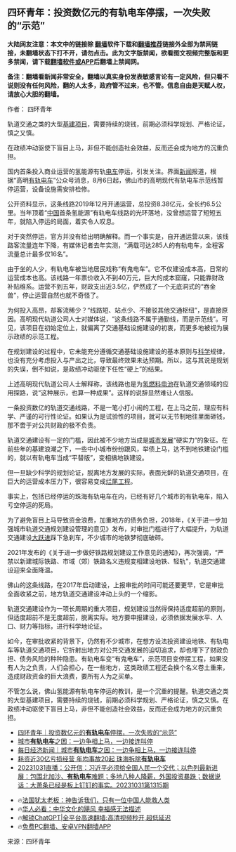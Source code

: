  <!-- 面包屑导航 --> <h2>四环青年：投资数亿元的有轨电车停摆，一次失败的“示范”</h2> <p class="notice"><b>大陆网友注意：本文中的链接除 <a href="https://github.com/bannedbook/fanqiang" >翻墙</a>软件下载和<a href="https://github.com/killgcd/justmysocks/blob/master/README.md">翻墙推荐</a>链接外全部为禁网链接，未翻墙状态下打不开，请勿点击。此为文字版禁闻，欲看图文视频完整版和更多禁闻，请下载<a href="https://github.com/bannedbook/fanqiang">翻墙软件或APP</a>后翻墙上禁闻网。</p><p>备注：翻墙看新闻非常安全，翻墙以真实身份发表敏感言论有一定风险，但只看不说则没有任何风险，翻的人太多，政府管不过来，也不管。信息自由是天赋人权，请放心大胆的翻墙。</b></p>  <div class="entry"> <p>作者： 四环青年</p> <p id="conimg">轨道交通之类的大型<a href="https://www.bannedbook.org/bnews/tag/%E5%9F%BA%E5%BB%BA%E9%A1%B9%E7%9B%AE/" class="st_tag internal_tag" rel="tag" title="标签 基建项目 下的日志">基建项目</a>，需要持续的烧钱，前期必须科学规划、严格论证，慎之又慎。</p> <p>在政绩冲动驱使下盲目上马，非但不能创造社会效益，反而还会成为地方的沉重负担。</p> <p>国内首条投入商业运营的氢能源有轨<a href="https://www.bannedbook.org/bnews/tag/%E7%94%B5%E8%BD%A6/" class="st_tag internal_tag" rel="tag" title="标签 电车 下的日志">电车</a>停运，引发关注。界面<span class='wp_keywordlink_affiliate'><a href="https://www.bannedbook.org/" title="新闻">新闻</a></span>报道，根据“高明<a href="https://www.bannedbook.org/bnews/tag/%E6%9C%89%E8%BD%A8%E7%94%B5%E8%BD%A6/" class="st_tag internal_tag" rel="tag" title="标签 有轨电车 下的日志">有轨电车</a>”公众号消息，8月6日起，佛山市的高明现代有轨电车示范线暂停运营，设备设施需安排检修。</p> <p>公开资料显示，这条线路2019年12月开通运营，总投资8.38亿元，全长约6.5公里。当年顶着“<span class='wp_keywordlink_affiliate'><a href="https://www.bannedbook.org/" title="中国" target="_blank">中国</a></span>首条氢能源”有轨电车线路的光环落地，没曾想运营了短短五年，就陷入停运的局面，着实令人叹息。</p>  <p>对于突然停运，官方并没有给出明确解释。而一个事实是，自开通运营以来，该线路客流量连年下降，有媒体记者去年实测，“满载可达285人的有轨电车，全程客流量总计最多仅16名”。</p> <p>由于坐的人少，有轨电车被当地居民戏称“有鬼电车”。它不仅建设成本高，日常的运营成本也高。该线路一年票价收入不到40万元，巨大的成本窟窿，只能靠财政补贴维系。运营不到五年，财政支出近3.5亿，俨然成了一个无底洞式的“吞金兽”，停止运营自然也就不奇怪了。</p> <p>为何投入高昂，却客流稀少？“线路短、站点少、不接驳其他交通枢纽”，是直接原因。高明现代轨道公司人士对媒体说，“这条线路不属于通勤线，而是示范线”。可见，该项目在初始定位上，就偏离了交通基础设施建设的初衷，而更多地被视为展示政绩的示范工程。</p> <p>在规划建设的过程中，它未能充分遵循交通基础设施建设的基本原则与<span class='wp_keywordlink'><a href="https://www.bannedbook.org/forum11/topic309.html" title="禁片：“科学”的棍子" target="_blank">科学</a></span>规律，也没有充分考虑投入与产出之比，导致最终效果未达预期。所以，这与其说是规划的失误，倒不如说，是政绩冲动驱使下任性“硬上”的结果。</p> <p>上述高明现代轨道公司人士解释称，该线路也是为<a href="https://www.bannedbook.org/bnews/tag/%E6%B0%A2%E7%87%83%E6%96%99%E7%94%B5%E6%B1%A0/" class="st_tag internal_tag" rel="tag" title="标签 氢燃料电池 下的日志">氢燃料电池</a>在轨道交通领域的应用探路，说“这种展示，也算一种成果”。这样的说辞显然难让人信服。</p>  <p>一条投资数亿的轨道交通线路，不是一笔小打小闹的工程，在上马之前，理应有科学、严谨的可行性论证。如果认为是试验性的项目，就可以无节制地往里面砸钱，那不啻于对公共财政的极不负责。</p> <p>轨道交通建设有一定的门槛，因此被不少地方当成是<a href="https://www.bannedbook.org/bnews/tag/%E5%9F%8E%E5%B8%82%E5%8F%91%E5%B1%95/" class="st_tag internal_tag" rel="tag" title="标签 城市发展 下的日志">城市发展</a>“硬实力”的象征。在前些年的基建浪潮之下，一些中小城市纷纷跟风，举债上马，达不到地铁建设门槛的，就以有轨电车当成“平替版”，变相搞地铁建设。</p> <p>但一旦缺少科学的规划论证，脱离地方发展的实际，表面光鲜的轨道交通项目，在巨大的运营成本压力下，很容易变成<a href="https://www.bannedbook.org/bnews/tag/%E7%83%82%E5%B0%BE%E5%B7%A5%E7%A8%8B/" class="st_tag internal_tag" rel="tag" title="标签 烂尾工程 下的日志">烂尾工程</a>。</p> <p>事实上，包括已经停运的珠海有轨电车在内，已经有好几个城市的有轨电车，陷入亏空停运的死局。</p> <p>为了避免盲目上马导致资金浪费，加重地方的债务负担，2018年，《关于进一步加强城市轨道交通规划建设管理的意见》发布，对审批门槛进行了大幅提升，为轨道交通建设<a href="https://www.bannedbook.org/bnews/tag/%e5%a4%a7%e8%b7%83%e8%bf%9b/" class="st_tag internal_tag" rel="tag" title="标签 大跃进 下的日志">大跃进</a>踩下急刹车，不少城市的地铁梦彻底破碎。</p>  <p>2021年发布的《关于进一步做好铁路规划建设工作意见的通知》，再次强调，“严禁以新建城际铁路、市域（郊）铁路名义违规变相建设地铁、轻轨”，轨道交通建设迎来全面降温。</p> <p>佛山的这条线路，在2017年启动建设，上报审批的时间可能还要更早，它是审批全面收紧之前，地方轨道交通建设冲动上头的一个缩影。</p> <p>轨道交通建设作为一项长周期的重大项目，规划建设当然得保持适度超前的原则，但适度超前不是无度超前，脱离实际。地方要申报建设，必须依据发展水平、人口、财力等指标，进行科学地论证。</p> <p>如今，在审批收紧的背景下，仍然有不少城市，在想方设法投资建设地铁、有轨电车等轨道交通项目，它折射出地方对公共交通发展的迫切追求，却也埋下了财政负担、债务风险的种种隐患。有轨电车变“有鬼电车”，示范项目变停摆工程，如果没有人为之负责，人们会担心，在一些地方，这类政绩工程还会换个名义卷土重来，造成财政资金的巨大浪费，要所有人为之买单。</p> <p>不管怎么说，佛山氢能源有轨电车停运的教训，是一个沉重的提醒。轨道交通之类的大型基建项目，需要持续的烧钱，前期必须科学规划、严格论证，慎之又慎。在政绩冲动驱使下盲目上马，非但不能创造社会效益，反而还会成为地方的沉重负担。</p>  <!--<div id="taboola-mid-1"></div>--><ul class='op-related-articles' title='相关阅读'> <li><a href='https://www.bannedbook.org/bnews/baitai/20240814/2074349.html' target='_blank'>四环青年｜投资数亿元的<b>有轨电车</b>停摆，一次失败的“示范”</a></li> <li><a href='https://www.bannedbook.org/bnews/comments/20240511/2035406.html' target='_blank'>城市<b>有轨电车</b>之困：一边争相上马，一边接连叫停</a></li> <li><a href='https://www.bannedbook.org/bnews/baitai/20240510/2035125.html' target='_blank'>每日经济新闻｜城市<b>有轨电车</b>之困：一边争相上马，一边接连叫停</a></li> <li><a href='https://www.bannedbook.org/bnews/ssgc/20240509/2034638.html' target='_blank'>耗资近30亿亏损经营 年均事故20起 珠海拆除<b>有轨电车</b></a></li> <li><a href='https://www.bannedbook.org/bnews/sohnews/20231031/1954714.html' target='_blank'>20231031直播：公开信：习近平必须给全国人民一个交代；以色列最新进展：包围北加沙、<b>有轨电车</b>难题；多地八种人降薪，外国投资暴跌；数据说话：大萧条已经是板上钉钉的事实。20231031第1315期</a></li> </ul> <ul class="texttj"> <li>🔥<a href="https://www.bannedbook.org/bnews/ssgc/20230219/1850782.html" target="_blank">法国犹太老板：神告诉我们，只有一位中国人能救人类</a></li> <li>🔥<a href="https://www.bannedbook.org/bnews/comments/20220220/1694796.html" target="_blank">华人必看：中华文化的飓风 幸福感无法描述</a></li> <li>🔥<a href="https://github.com/bannedbook/fanqiang/wiki/V2ray%E6%9C%BA%E5%9C%BA" target="_blank">解锁ChatGPT|全平台高速翻墙:高清视频秒开,超低延迟</a></li> <li>🔥<a href="https://github.com/bannedbook/fanqiang/wiki/%E7%A6%81%E9%97%BB%E7%BD%91%E5%AE%89%E5%8D%93%E7%BF%BB%E5%A2%99%E6%96%B0%E9%97%BBAPP" target="_blank">免费PC翻墙、安卓VPN翻墙APP</a></li> </ul><p class="src-info">来源：四环青年 </p><a name='sharetosocial'></a> <div style="margin-bottom:5px;padding-bottom:5px;clear:both"> <div id="archive-pix-1" class="banner-ads"> <!-- AuctionX Display platform tag START --> <div id="27602x728x90x621x_ADSLOT1" clicktrack="%%CLICK_URL_ESC%%"></div>  <!-- AuctionX Display platform tag END --> </div> <div id="archive-pix-2" class="banner-ads"> <!-- AuctionX Display platform tag START --> <div id="27556x300x250x621x_ADSLOT1" clicktrack="%%CLICK_URL_ESC%%" style="margin:0 auto;text-align:center"></div>  <!-- AuctionX Display platform tag END --> </div> </div>  <div id="archive-pix-1" class="banner-ads"> <!-- AuctionX Display platform tag START --> <div id="27603x728x90x621x_ADSLOT1" clicktrack="%%CLICK_URL_ESC%%"></div>  <!-- AuctionX Display platform tag END --> </div> </div><!--END ENTRY--> 